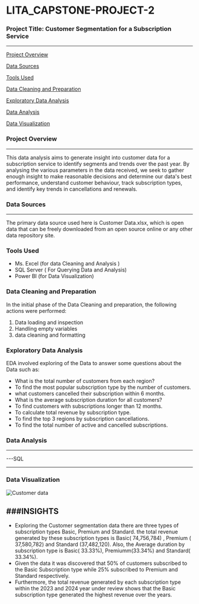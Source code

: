 # LITA_CAPSTONE-PROJECT-2

### Project Title: Customer Segmentation for a Subscription Service
---

[Project Overview](#project-overview)

[Data Sources](#data-sources)

[Tools Used](#tools-used)

[Data Cleaning and Preparation](#data-cleaning-and-preparation)

[Exploratory Data Analysis](#exploratory-data-analysis)

[Data Analysis](#data-analysis)

[Data Visualization](*#data-visualization)


### Project Overview
---
This data analysis aims to generate insight into customer data for a subscription service to identify segments and trends over the past year. By analysing the various parameters in the data received, we seek to gather enough insight to make reasonable decisions and determine our data's best performance,  understand customer behaviour, track subscription types, 
and identify key trends in cancellations and renewals.

### Data Sources
---
The primary data source used here is Customer Data.xlsx, which is open data that can be freely downloaded from an open source online or any other data repository site.

### Tools Used

- Ms. Excel (for data Cleaning and Analysis )
- SQL Server ( For Querying Data and Analysis)
- Power BI (for Data Visualization)
### Data Cleaning and Preparation

In the initial phase of the Data Cleaning and preparation, the following actions were performed:
1. Data loading and inspection
2. Handling empty variables
3. data cleaning and formatting
### Exploratory Data Analysis

EDA involved exploring of the Data to answer some questions about the Data such as:
- What is the total number of customers from each region?
- To find the most popular subscription type by the number of customers.
- what customers cancelled their subscription within 6 months.
- What is the average subscription duration for all customers?
- To find customers with subscriptions longer than 12 months.
- To calculate total revenue by subscription type.
- To find the top 3 regions by subscription cancellations.
- To find the total number of active and cancelled subscriptions.

### Data Analysis
---
---SQL



---
### Data Visualization

![Customer data](https://github.com/user-attachments/assets/99aba387-f203-4380-a05e-1d7513552669)

###INSIGHTS
---
- Exploring the Customer segmentation data there are three types of subscription types Basic, Premium and Standard. the total revenue generated by these subscription types is Basic( 74,756,784) , Premium ( 37,580,782) and Standard (37,482,120). Also, the Average duration by subscription type is Basic( 33.33%), Premiumm(33.34%) and Standard( 33.34%).
- Given the data it was discovered that 50% of customers subscribed to the Basic Subscription type while 25% subscribed to Premium and Standard respectively.
- Furthermore, the total revenue generated by each subscription type within the 2023 and 2024 year under review shows that the Basic subscription type generated the highest revenue over the years.

